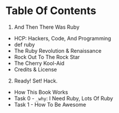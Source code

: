# Table Of Contents

1. And Then There Was Ruby
  * HCP: Hackers, Code, And Programming
  * def ruby
  * The Ruby Revolution & Renaissance
  * Rock Out To The Rock Star
  * The Cherry Kool-Aid
  * Credits & License
2. Ready! Set! Hack.
  * How This Book Works
  * Task 0 - `_why`: I Need Ruby, Lots Of Ruby
  * Task 1 - How To Be Awesome
